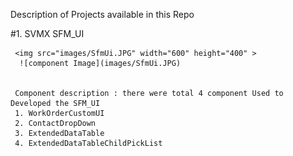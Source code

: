 
Description of Projects  available in this Repo

#1. SVMX SFM_UI 


     <img src="images/SfmUi.JPG" width="600" height="400" >
      ![component Image](images/SfmUi.JPG)

 
     Component description : there were total 4 component Used to Developed the SFM_UI
     1. WorkOrderCustomUI
     2. ContactDropDown
     3. ExtendedDataTable
     4. ExtendedDataTableChildPickList
     
     
     
     
     


